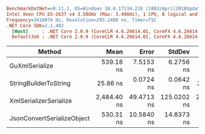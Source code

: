 ``` ini

BenchmarkDotNet=v0.11.1, OS=Windows 10.0.17134.228 (1803/April2018Update/Redstone4)
Intel Xeon CPU E5-2637 v4 3.50GHz (Max: 3.49GHz), 1 CPU, 8 logical and 4 physical cores
Frequency=3410074 Hz, Resolution=293.2488 ns, Timer=TSC
.NET Core SDK=2.1.402
  [Host]     : .NET Core 2.0.9 (CoreCLR 4.6.26614.01, CoreFX 4.6.26614.01), 64bit RyuJIT
  DefaultJob : .NET Core 2.0.9 (CoreCLR 4.6.26614.01, CoreFX 4.6.26614.01), 64bit RyuJIT


```
|                     Method |        Mean |      Error |      StdDev |      Median | Scaled | ScaledSD |  Gen 0 |  Gen 1 | Allocated |
|--------------------------- |------------:|-----------:|------------:|------------:|-------:|---------:|-------:|-------:|----------:|
|             GuXmlSerialize |   539.18 ns |  7.5153 ns |   6.2756 ns |   537.57 ns |   1.00 |     0.00 | 0.0439 |      - |     280 B |
|      StringBuilderToString |    25.86 ns |  0.0724 ns |   0.0642 ns |    25.84 ns |   0.05 |     0.00 | 0.0305 |      - |     192 B |
|     XmlSerializerSerialize | 2,484.40 ns | 49.4713 ns | 125.0202 ns | 2,442.22 ns |   4.61 |     0.24 | 0.6218 | 0.0038 |    3936 B |
| JsonConvertSerializeObject |   530.31 ns | 10.5840 ns |  14.8373 ns |   526.07 ns |   0.98 |     0.03 | 0.2031 |      - |    1280 B |
